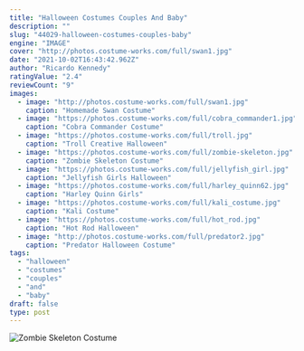 ```yaml
---
title: "Halloween Costumes Couples And Baby"
description: ""
slug: "44029-halloween-costumes-couples-baby"
engine: "IMAGE"
cover: "http://photos.costume-works.com/full/swan1.jpg"
date: "2021-10-02T16:43:42.962Z"
author: "Ricardo Kennedy"
ratingValue: "2.4"
reviewCount: "9"
images:
  - image: "http://photos.costume-works.com/full/swan1.jpg"
    caption: "Homemade Swan Costume"
  - image: "https://photos.costume-works.com/full/cobra_commander1.jpg"
    caption: "Cobra Commander Costume"
  - image: "https://photos.costume-works.com/full/troll.jpg"
    caption: "Troll Creative Halloween"
  - image: "https://photos.costume-works.com/full/zombie-skeleton.jpg"
    caption: "Zombie Skeleton Costume"
  - image: "https://photos.costume-works.com/full/jellyfish_girl.jpg"
    caption: "Jellyfish Girls Halloween"
  - image: "https://photos.costume-works.com/full/harley_quinn62.jpg"
    caption: "Harley Quinn Girls"
  - image: "https://photos.costume-works.com/full/kali_costume.jpg"
    caption: "Kali Costume"
  - image: "https://photos.costume-works.com/full/hot_rod.jpg"
    caption: "Hot Rod Halloween"
  - image: "http://photos.costume-works.com/full/predator2.jpg"
    caption: "Predator Halloween Costume"
tags:
  - "halloween"
  - "costumes"
  - "couples"
  - "and"
  - "baby"
draft: false
type: post
---
```



![Zombie Skeleton Costume](https://photos.costume-works.com/full/zombie-skeleton.jpg "Zombie Skeleton Costume")


<!--inArticleAds-->

<!--galleryOne-->


<!--inArticleAds-->

<!--galleryTwo-->


<!--galleryThree-->

